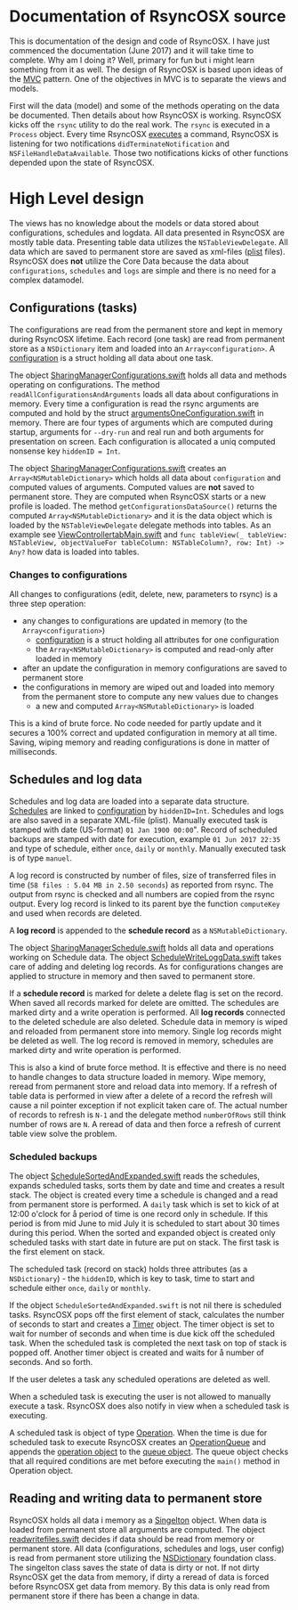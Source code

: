 # Documentation of RsyncOSX source

This is documentation of the design and code of RsyncOSX. I have just commenced the documentation (June 2017) and it will take time to complete. Why am I doing it? Well, primary for fun but i might learn something from it as well. The design of RsyncOSX is based upon ideas of the [MVC](https://en.wikipedia.org/wiki/Model%E2%80%93view%E2%80%93controller) pattern. One of the objectives in MVC is to separate the views and models.

First will the data (model) and some of the methods operating on the data be documented. Then details about how RsyncOSX is working. RsyncOSX kicks off the `rsync` utility to do the real work. The `rsync` is executed in a `Process` object. Every time RsyncOSX [executes](https://github.com/rsyncOSX/RsyncOSX/blob/master/RsyncOSX/processCmd.swift) a command, RsyncOSX is listening for two notifications `didTerminateNotification` and `NSFileHandleDataAvailable`. Those two notifications kicks of other functions depended upon the state of RsyncOSX.

# High Level design

The views has no knowledge about the models or data stored about configurations, schedules and logdata. All data presented in RsyncOSX are mostly table data. Presenting table data utilizes the `NSTableViewDelegate`. All data which are saved to permanent store are saved as xml-files ([plist](https://en.wikipedia.org/wiki/Property_list) files). RsyncOSX does **not** utilize the Core Data because the data about `configurations`, `schedules` and `logs` are simple and there is no need for a complex datamodel.

## Configurations (tasks)

The configurations are read from the permanent store and kept in memory during RsyncOSX lifetime. Each record (one task) are read from permanent store as a `NSDictionary` item and loaded into an `Array<configuration>`. A [configuration](https://github.com/rsyncOSX/RsyncOSX/blob/master/RsyncOSX/configuration.swift) is a struct holding all data about one task.

The object [SharingManagerConfigurations.swift](https://github.com/rsyncOSX/RsyncOSX/blob/master/RsyncOSX/SharingManagerConfiguration.swift) holds all data and methods operating on configurations. The method `readAllConfigurationsAndArguments` loads all data about configurations in memory. Every time a configuration is read the rsync arguments are computed and hold by the struct [argumentsOneConfiguration.swift](https://github.com/rsyncOSX/RsyncOSX/blob/master/RsyncOSX/argumentsOneConfiguration.swift) in memory. There are four types of arguments which are computed during startup, arguments for `--dry-run` and real run and both arguments for presentation on screen. Each configuration is allocated a uniq computed nonsense key `hiddenID = Int`.

The object [SharingManagerConfigurations.swift](https://github.com/rsyncOSX/RsyncOSX/blob/master/RsyncOSX/SharingManagerConfiguration.swift) creates an `Array<NSMutableDictionary>` which holds all data about `configuration` and computed values of arguments. Computed values are **not** saved to permanent store. They are computed when RsyncOSX starts or a new profile is loaded. The method `getConfigurationsDataSource()` returns the computed `Array<NSMutableDictionary>` and it is the data object which is loaded by the `NSTableViewDelegate` delegate methods into tables. As an example see [ViewControllertabMain.swift](https://github.com/rsyncOSX/RsyncOSX/blob/master/RsyncOSX/ViewControllertabMain.swift) and `func tableView(_ tableView: NSTableView, objectValueFor tableColumn: NSTableColumn?, row: Int) -> Any?` how data is loaded into tables.

### Changes to configurations

All changes to configurations (edit, delete, new, parameters to rsync) is a three step operation:

- any changes to configurations are updated in memory (to the `Array<configuration>`)
  - [configuration](https://github.com/rsyncOSX/RsyncOSX/blob/master/RsyncOSX/configuration.swift) is a struct holding all attributes for one configuration
  - the `Array<NSMutableDictionary>` is computed and read-only after loaded in memory
- after an update the configuration in memory configurations are saved to permanent store
- the configurations in memory are wiped out and loaded into memory from the permanent store to compute any new values due to changes
  - a new and computed `Array<NSMutableDictionary>` is loaded

This is a kind of brute force. No code needed for partly update and it secures a 100% correct and updated configuration in memory at all time. Saving, wiping memory and reading configurations is done in matter of milliseconds.

## Schedules and log data

Schedules and log data are loaded into a separate data structure. [Schedules](https://github.com/rsyncOSX/RsyncOSX/blob/master/RsyncOSX/configurationSchedule.swift) are linked to [configuration](https://github.com/rsyncOSX/RsyncOSX/blob/master/RsyncOSX/configuration.swift) by `hiddenID=Int`. Schedules and logs are also saved in a separate XML-file (plist). Manually executed task is stamped with date (US-format) `01 Jan 1900 00:00`". Record of scheduled backups are stamped with date for execution, example `01 Jun 2017 22:35` and type of schedule, either `once`, `daily` or `monthly`. Manually executed task is of type `manuel`.

A log record is constructed by number of files, size of transferred files in time (`58 files : 5.04 MB in 2.50 seconds`) as reported from rsync. The output from rsync is checked and all numbers are copied from the rsync output. Every log record is linked to its parent bye the function `computeKey` and used when records are deleted.

A **log record** is appended to the **schedule record** as a `NSMutableDictionary`.

The object [SharingManagerSchedule.swift](https://github.com/rsyncOSX/RsyncOSX/blob/master/RsyncOSX/SharingManagerSchedule.swift) holds all data and operations working on Schedule data. The object [ScheduleWriteLoggData.swift](https://github.com/rsyncOSX/RsyncOSX/blob/master/RsyncOSX/ScheduleWriteLoggData.swift) takes care of adding and deleting log records. As for configurations changes are applied to structure in memory and then saved to permanent store.

If a **schedule record** is marked for delete a delete flag is set on the record. When saved all records marked for delete are omitted. The schedules are marked dirty and a write operation is performed. All **log records** connected to the deleted schedule are also deleted. Schedule data in memory is wiped and reloaded from permanent store into memory. Single log records might be deleted as well. The log record is removed in memory, schedules are marked dirty and write operation is performed.

This is also a kind of brute force method. It is effective and there is no need to handle changes to data structure loaded in memory. Wipe memory, reread from permanent store and reload data into memory. If a refresh of table data is performed in view after a delete of a record the refresh will cause a nil pointer exception if not explicit taken care of. The actual number of records to refresh is `N-1` and the delegate method `numberOfRows` still think number of rows are `N`. A reread of data and then force a refresh of current table view solve the problem.

### Scheduled backups

The object [ScheduleSortedAndExpanded.swift](https://github.com/rsyncOSX/RsyncOSX/blob/master/RsyncOSX/ScheduleSortedAndExpanded.swift) reads the schedules, expands scheduled tasks, sorts them by date and time and creates a result stack. The object is created every time a schedule is changed and a read from permanent store is performed. A `daily` task which is set to kick of at 12:00 o'clock for å period of time is one record only in schedule. If this period is from mid June to mid July it is scheduled to start about 30 times during this period. When the sorted and expanded object is created only scheduled tasks with start date in future are put on stack. The first task is the first element on stack.

The scheduled task (record on stack) holds three attributes (as a `NSDictionary`) -  the `hiddenID`, which is key to task, time to start and schedule either `once`, `daily` or `monthly`.

If the object `ScheduleSortedAndExpanded.swift` is not nil there is scheduled tasks. RsyncOSX pops off the first element of stack, calculates the number of seconds to start and creates a [Timer](https://developer.apple.com/documentation/foundation/timer) object. The timer object is set to wait for number of seconds and when time is due kick off the scheduled task. When the scheduled task is completed the next task on top of stack is popped off. Another timer object is created and waits for å number of seconds. And so forth.

If the user deletes a task any scheduled operations are deleted as well.

When a scheduled task is executing the user is not allowed to manually execute a task. RsyncOSX does also notify in view when a scheduled task is executing.

A scheduled task is object of type [Operation](https://developer.apple.com/documentation/foundation/operation). When the time is due for scheduled task to execute RsyncOSX creates an [OperationQueue](https://developer.apple.com/documentation/foundation/operationqueue) and appends the [operation object](https://github.com/rsyncOSX/RsyncOSX/blob/master/RsyncOSX/executeTask.swift) to the [queue object](https://github.com/rsyncOSX/RsyncOSX/blob/master/RsyncOSX/ScheduleOperation.swift). The queue object checks that all required conditions are met before executing the `main()` method in Operation object.

## Reading and writing data to permanent store

RsyncOSX holds all data i memory as a [Singelton](https://en.wikipedia.org/wiki/Singleton_pattern) object. When data is loaded from permanent store all arguments are computed. The object [readwritefiles.swift](https://github.com/rsyncOSX/RsyncOSX/blob/master/RsyncOSX/readwritefiles.swift) decides if data should be read from memory or permanent store. All data (configurations, schedules and logs, user config) is read from permanent store utilizing the [NSDictionary](https://developer.apple.com/documentation/foundation/nsdictionary) foundation class. The singelton class saves the state of data is dirty or not. If not dirty RsyncOSX get the data from memory, if dirty a reread of data is forced before RsyncOSX get data from memory. By this data is only read from permanent store if there has been a change in data.
